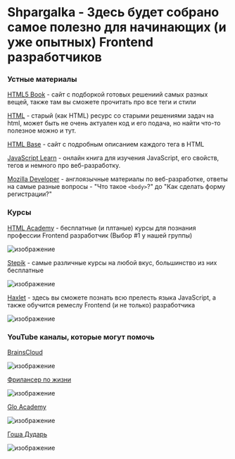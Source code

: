 # Shpargalka - Здесь будет собрано самое полезно для начинающих (и уже опытных) Frontend разработчиков 

### Устные материалы 

[HTML5 Book](https://html5book.ru/) - сайт с подборкой готовых решениий самых разных вещей, также там вы сможете прочитать про все теги и стили

[HTML](http://htmlbook.ru) - старый (как HTML) ресурс со старыми решениями задач на html, может быть не очень актуален код и его подача, но найти что-то полезное можно и тут. 

[HTML Base](https://htmlbase.ru/) - сайт с подробным описанием каждого тега в HTML 

[JavaScript Learn](https://learn.javascript.ru/) - онлайн книга для изучения JavaScript, его свойств, тегов и немного про веб-разработку. 

[Mozilla Developer](https://developer.mozilla.org/ru/) - англоязычные материалы по веб-разработке, ответы на самые разные вопросы - "Что такое ``<body>``?" до "Как сделать форму регистрации?"

### Курсы 

[HTML Academy](https://htmlacademy.ru) - бесплатные (и плтаные) курсы для познания профессии Frontend разработчик (Выбор #1 у нашей группы) 

![изображение](https://user-images.githubusercontent.com/88831850/144759358-6bb8aff5-2a00-45eb-ae88-0cd26f4c611c.png)

[Stepik](https://stepik.org/) - самые различные курсы на любой вкус, большинство из них бесплатные 

![изображение](https://user-images.githubusercontent.com/88831850/144759375-9d55f1b6-b98c-480f-aee4-95b43c7b8ef7.png)

[Haxlet](https://ru.hexlet.io/) - здесь вы сможете познать всю прелесть языка JavaScript, а также обучится ремеслу Frontend (и не только) разработчика 

![изображение](https://user-images.githubusercontent.com/88831850/144759539-da6a2ac2-b7ae-476c-9a85-ccb25b0f3890.png)


### YouTube каналы, которые могут помочь 

[BrainsCloud](https://www.youtube.com/channel/UCqGjCzCi5zG3RjJUA-ZDBkQ_)

![изображение](https://user-images.githubusercontent.com/88831850/144759432-c94e6193-6a29-4de1-b02f-558e9fb604e0.png)

[Фрилансер по жизни](https://www.youtube.com/channel/UCedskVwIKiZJsO8XdJdLKnA) 

![изображение](https://user-images.githubusercontent.com/88831850/144759457-44cd876b-74a7-4a31-8924-e0477bd05a80.png)

[Glo Academy](https://www.youtube.com/c/GloAcademyChannel) 

![изображение](https://user-images.githubusercontent.com/88831850/144759468-8d8864b3-6289-4a5e-8138-7ed54b00d3c4.png)

[Гоша Дударь](https://www.youtube.com/c/gosha_dudar) 

![изображение](https://user-images.githubusercontent.com/88831850/144759475-25570835-1368-43a3-b190-a2ee0ff9a348.png)
